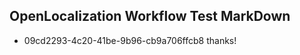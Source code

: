 ## OpenLocalization Workflow Test MarkDown
* 09cd2293-4c20-41be-9b96-cb9a706ffcb8 thanks!

<!--HONumber=Jul16_HO3-->


